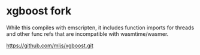 # xgboost fork

While this compiles with emscripten, it includes function imports for threads
and other func refs that are incompatible with wasmtime/wasmer.

<https://github.com/mljs/xgboost.git>
